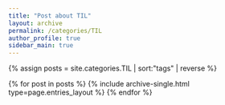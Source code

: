 ```yaml
---
title: "Post about TIL"
layout: archive
permalink: /categories/TIL
author_profile: true
sidebar_main: true
---
```


{% assign posts = site.categories.TIL | sort:"tags" | reverse %}

{% for post in posts %}
  {% include archive-single.html type=page.entries_layout %}
{% endfor %}